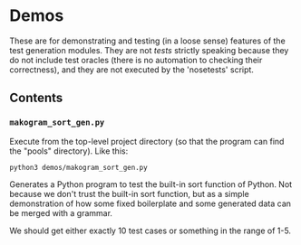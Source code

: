 # Demos
These are for demonstrating and testing (in a loose sense) features of the test generation modules.  They are not *tests* strictly speaking because they do not include test oracles (there is no automation to checking their correctness), and they are not executed by the 'nosetests' script. 

## Contents

### `makogram_sort_gen.py`

Execute from the top-level project directory (so that the program can find the "pools" directory). Like this: 

`python3 demos/makogram_sort_gen.py`

Generates a Python program to test the built-in sort function of Python.  Not because we don't trust the built-in sort function, but as a simple demonstration of how some fixed boilerplate and some generated data can be merged with a grammar.  

We should get either exactly 10 test cases or something in the range of 1-5.  


